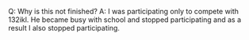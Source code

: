 Q: Why is this not finished?
A: I was participating only to compete with 132ikl. He became busy with school and stopped participating and as a result I also stopped participating.
